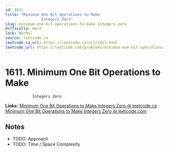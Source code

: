 ```yaml
--- 
id: 1611
title: "Minimum One Bit Operations to Make
                Integers Zero"
slug: minimum-one-bit-operations-to-make-integers-zero
difficulty: Hard
lock: Normal
source: leetcode.ca
leetcode_ca_url: https://leetcode.ca/all/1611.html
leetcode_url: https://leetcode.com/problems/minimum-one-bit-operations-to-make-integers-zero/
---
```


# 1611. Minimum One Bit Operations to Make
                Integers Zero

**Links:** [Minimum One Bit Operations to Make
                Integers Zero @ leetcode.ca](https://leetcode.ca/all/1611.html) · [Minimum One Bit Operations to Make
                Integers Zero @ leetcode.com](https://leetcode.com/problems/minimum-one-bit-operations-to-make-integers-zero/)

## Notes
- TODO: Approach
- TODO: Time / Space Complexity
